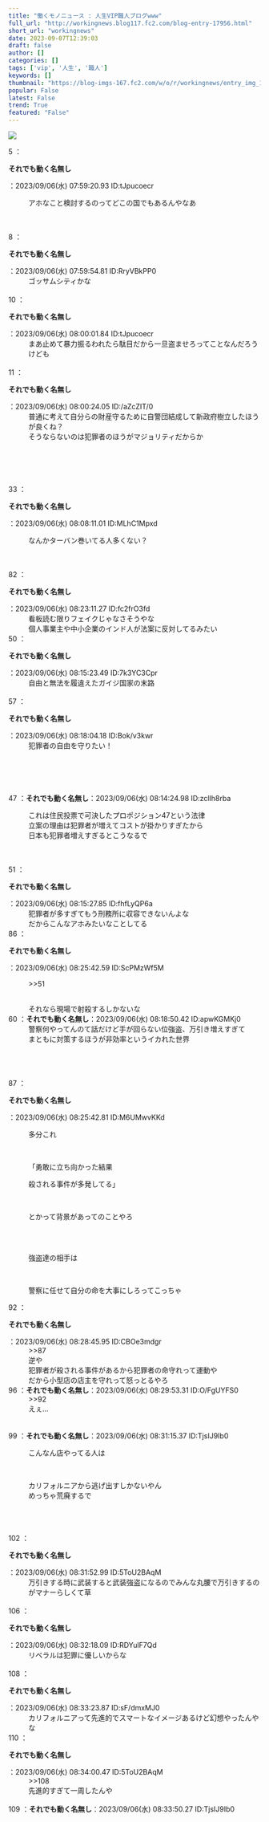 ```yaml
---
title: "働くモノニュース : 人生VIP職人ブログwww"
full_url: "http://workingnews.blog117.fc2.com/blog-entry-17956.html"
short_url: "workingnews"
date: 2023-09-07T12:39:03
draft: false
author: []
categories: []
tags: ['vip', '人生', '職人']
keywords: []
thumbnail: "https://blog-imgs-167.fc2.com/w/o/r/workingnews/entry_img_17956.jpg"
popular: False
latest: False
trend: True
featured: "False"
---
```


![](https://blog-imgs-167.fc2.com/w/o/r/workingnews/entry_img_17956.jpg)

<dl class='thread'><dt>5 ：<p><b>それでも動く名無し</b></p>：2023/09/06(水) 07:59:20.93 ID:tJpucoecr <br></dt><dd><p>アホなこと検討するのってどこの国でもあるんやなあ </p><br><dd><br> </dd></dd><dt>8 ：<p><b>それでも動く名無し</b></p>：2023/09/06(水) 07:59:54.81 ID:RryVBkPP0 <br></dt><dd>ゴッサムシティかな <br><dd><br> </dd></dd><dt>10 ：<p><b>それでも動く名無し</b></p>：2023/09/06(水) 08:00:01.84 ID:tJpucoecr <br></dt><dd>まあ止めて暴力振るわれたら駄目だから一旦盗ませろってことなんだろうけども <br><dd><br> </dd></dd><dt>11 ：<p><b>それでも動く名無し</b></p>：2023/09/06(水) 08:00:24.05 ID:/aZcZIT/0 <br></dt><dd>普通に考えて自分らの財産守るために自警団結成して新政府樹立したほうが良くね？ <br>そうならないのは犯罪者のほうがマジョリティだからか <br><br><br><br><br><br></dd><dt>33 ：<p><b>それでも動く名無し</b></p>：2023/09/06(水) 08:08:11.01 ID:MLhC1Mpxd <br></dt><dd><p>なんかターバン巻いてる人多くない？ </p><br><dd><br> </dd></dd><dt>82 ：<p><b>それでも動く名無し</b></p>：2023/09/06(水) 08:23:11.27 ID:fc2frO3fd <br></dt><dd>看板読む限りフェイクじゃなさそうやな <br>個人事業主や中小企業のインド人が法案に反対してるみたい <br><dd> <dd> </dd></dd></dd><dt>50 ：<p><b>それでも動く名無し</b></p>：2023/09/06(水) 08:15:23.49 ID:7k3YC3Cpr <br></dt><dd>自由と無法を履違えたガイジ国家の末路 <br><dd><br> </dd></dd><dt>57 ：<p><b>それでも動く名無し</b></p>：2023/09/06(水) 08:18:04.18 ID:Bok/v3kwr <br></dt><dd>犯罪者の自由を守りたい！ <br><dd><br><br><br><br> <br></dd></dd><dt>47 ：<b>それでも動く名無し</b>：2023/09/06(水) 08:14:24.98 ID:zclIh8rba <br></dt><dd><p>これは住民投票で可決したプロポジション47という法律 <br>立案の理由は犯罪者が増えてコストが掛かりすぎたから <br>日本も犯罪者増えすぎるとこうなるで</p> <br><dd><br> </dd></dd><dt>51 ：<p><b>それでも動く名無し</b></p>：2023/09/06(水) 08:15:27.85 ID:fhfLyQP6a <br></dt><dd>犯罪者が多すぎてもう刑務所に収容できないんよな <br>だからこんなアホみたいなことしてる <dd> <dd> </dd></dd></dd><dt>86 ：<p><b>それでも動く名無し</b></p>：2023/09/06(水) 08:25:42.59 ID:ScPMzWf5M <br></dt><dd><p>>>51</p> <br>それなら現場で射殺するしかないな <br><dd> <dd> </dd></dd></dd><dt>60 ：<b>それでも動く名無し</b>：2023/09/06(水) 08:18:50.42 ID:apwKGMKj0 <br></dt><dd>警察何やってんのて話だけど手が回らない位強盗、万引き増えすぎて <br><dd>まともに対策するほうが非効率というイカれた世界 <br><br><br><dd><br><br> </dd></dd></dd><dt>87 ：<p><b>それでも動く名無し</b></p>：2023/09/06(水) 08:25:42.81 ID:M6UMwvKKd <br></dt><dd><p>多分これ</p> <br><dd><p>「勇敢に立ち向かった結果</p><p>殺される事件が多発してる」</p> <br><dd><p>とかって背景があってのことやろ </p><br><dd><p><br>強盗達の相手は</p> <br><dd><p>警察に任せて自分の命を大事にしろってこっちゃ</p> <dd> <dd> </dd></dd></dd></dd></dd></dd></dd><dt>92 ：<p><b>それでも動く名無し</b></p>：2023/09/06(水) 08:28:45.95 ID:CBOe3mdgr <br></dt><dd>>>87 <br>逆や <br>犯罪者が殺される事件があるから犯罪者の命守れって運動や <br>だから小型店の店主を守れって怒っとるやろ <br><dd> <dd> </dd></dd></dd><dt>96 ：<b>それでも動く名無し</b>：2023/09/06(水) 08:29:53.31 ID:O/FgUYFS0 <br></dt><dd>>>92 <br>えぇ… <br><dd> <dd> <dd><br><br> </dd></dd></dd></dd><dt>99 ：<b>それでも動く名無し</b>：2023/09/06(水) 08:31:15.37 ID:TjsIJ9Ib0 <br></dt><dd><p>こんなん店やってる人は</p> <br><dd><p>カリフォルニアから逃げ出すしかないやん <br>めっちゃ荒廃するで</p> <br><br><br></dd></dd><dt>102 ：<p><b>それでも動く名無し</b></p>：2023/09/06(水) 08:31:52.99 ID:5ToU2BAqM <br></dt><dd>万引きする時に武装すると武装強盗になるのでみんな丸腰で万引きするのがマナーらしくて草 <br><dd><br> </dd></dd><dt>106 ：<p><b>それでも動く名無し</b></p>：2023/09/06(水) 08:32:18.09 ID:RDYulF7Qd <br></dt><dd>リベラルは犯罪に優しいからな <br><br><dd> </dd></dd><dt>108 ：<p><b>それでも動く名無し</b></p>：2023/09/06(水) 08:33:23.87 ID:sF/dmxMJ0 <br></dt><dd>カリフォルニアって先進的でスマートなイメージあるけど幻想やったんやな <dd> <dd> </dd></dd></dd><dt>110 ：<p><b>それでも動く名無し</b></p>：2023/09/06(水) 08:34:00.47 ID:5ToU2BAqM <br></dt><dd>>>108 <br>先進的すぎて一周したんや <br><dd><br> </dd></dd><dt>109 ：<b>それでも動く名無し</b>：2023/09/06(水) 08:33:50.27 ID:TjsIJ9Ib0 <br></dt></dl> 